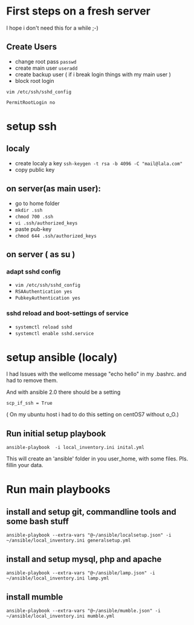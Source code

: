 # First steps on a fresh server
I hope i don't need this for a while ;-)
## Create Users
* change root pass ```passwd```
* create main user ```useradd```
* create backup user ( if i break login things with my main user )
* block root login

```vim /etc/ssh/sshd_config```

```PermitRootLogin no```

# setup ssh

## localy 
* create localy a key
```ssh-keygen -t rsa -b 4096 -C "mail@lala.com"```
* copy public key

## on server(as main user):
* go to home folder
* ```mkdir .ssh```
* ```chmod 700 .ssh```
* ```vi .ssh/authorized_keys```
* paste pub-key
* ```chmod 644 .ssh/authorized_keys```

## on server ( as su )

### adapt sshd config
* ```vim /etc/ssh/sshd_config```
* ```RSAAuthentication yes```
* ```PubkeyAuthentication yes```

### sshd reload and boot-settings of service
* ```systemctl reload sshd```
* ```systemctl enable sshd.service```

# setup ansible (localy)
I had Issues with the wellcome message "echo hello" in my .bashrc. and had to remove them.

And with ansible 2.0 there should be a setting

```scp_if_ssh = True```

( On my ubuntu host i had to do this setting on centOS7 without o_O.)
## Run initial setup playbook

```ansible-playbook  -i local_inventory.ini inital.yml```

This will create an 'ansible' folder in you user_home, with some files. Pls. fillin your data. 

# Run main playbooks

## install and setup git, commandline tools and some bash stuff
```ansible-playbook --extra-vars "@~/ansible/localsetup.json" -i ~/ansible/local_inventory.ini generalsetup.yml```

## install and setup mysql, php and apache
```ansible-playbook --extra-vars "@~/ansible/lamp.json" -i ~/ansible/local_inventory.ini lamp.yml```

## install mumble
```ansible-playbook --extra-vars "@~/ansible/mumble.json" -i ~/ansible/local_inventory.ini mumble.yml```
